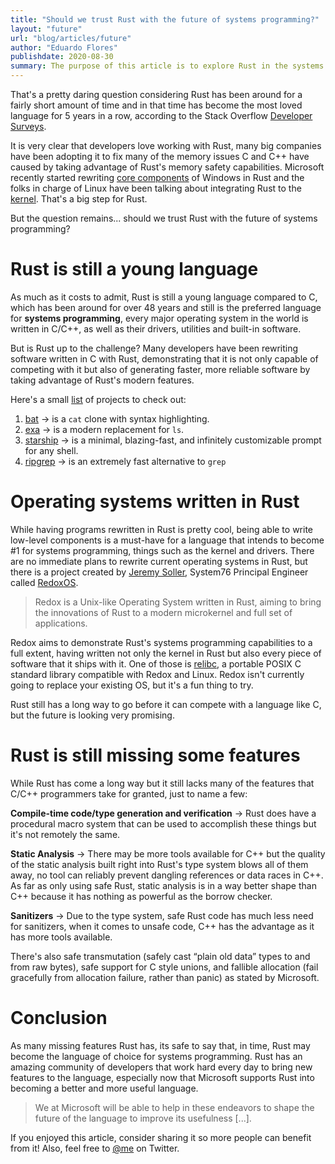 ```yaml
---
title: "Should we trust Rust with the future of systems programming?"
layout: "future"
url: "blog/articles/future"
author: "Eduardo Flores"
publishdate: 2020-08-30
summary: The purpose of this article is to explore Rust in the systems programming.
---
```


That's a pretty daring question considering Rust has been around for a fairly short amount of time and in that time has become the most loved language for 5 years in a row, according to the Stack Overflow [Developer Surveys](https://insights.stackoverflow.com/survey/2020#technology-most-loved-dreaded-and-wanted-languages-loved).

It is very clear that developers love working with Rust, many big companies have been adopting it to fix many of the memory issues C and C++ have caused by taking advantage of Rust's memory safety capabilities. Microsoft recently started rewriting [core components](https://msrc-blog.microsoft.com/2019/11/07/using-rust-in-windows/) of Windows in Rust and the folks in charge of Linux have been talking about integrating Rust to the [kernel](https://lore.kernel.org/lkml/CAKwvOdmuYc8rW_H4aQG4DsJzho=F+djd68fp7mzmBp3-wY--Uw@mail.gmail.com/T/). That's a big step for Rust.

But the question remains... should we trust Rust with the future of systems programming?

# Rust is still a young language

As much as it costs to admit, Rust is still a young language compared to C, which has been around for over 48 years and still is the preferred language for **systems programming**, every major operating system in the world is written in C/C++, as well as their drivers, utilities and built-in software.

But is Rust up to the challenge? Many developers have been rewriting software written in C with Rust, demonstrating that it is not only capable of competing with it but also of generating faster, more reliable software by taking advantage of Rust's modern features.

Here's a small [list](https://zaiste.net/posts/shell-commands-rust/) of projects to check out:

1. [bat](https://zaiste.net/posts/shell-commands-rust/#bat) -> is a `cat` clone with syntax highlighting.
2. [exa](https://zaiste.net/posts/shell-commands-rust/#exa) -> is a modern replacement for `ls`.
3. [starship](https://zaiste.net/posts/shell-commands-rust/#starship) -> is a minimal, blazing-fast, and infinitely customizable prompt for any shell.
4. [ripgrep](https://zaiste.net/posts/shell-commands-rust/#ripgrep) -> is an extremely fast alternative to `grep`

# Operating systems written in Rust

While having programs rewritten in Rust is pretty cool, being able to write low-level components is a must-have for a language that intends to become #1 for systems programming, things such as the kernel and drivers. There are no immediate plans to rewrite current operating systems in Rust, but there is a project created by [Jeremy Soller](https://twitter.com/jeremy_soller), System76 Principal Engineer called [RedoxOS](https://www.redox-os.org/).

> Redox is a Unix-like Operating System written in Rust, aiming to bring the innovations of Rust to a modern microkernel and full set of applications.

Redox aims to demonstrate Rust's systems programming capabilities to a full extent, having written not only the kernel in Rust but also every piece of software that it ships with it. One of those is [relibc](https://gitlab.redox-os.org/redox-os/relibc/-/blob/master/README.md), a portable POSIX C standard library compatible with Redox and Linux. Redox isn't currently going to replace your existing OS, but it's a fun thing to try.

Rust still has a long way to go before it can compete with a language like C, but the future is looking very promising.

# Rust is still missing some features

While Rust has come a long way but it still lacks many of the features that C/C++ programmers take for granted, just to name a few:

**Compile-time code/type generation and verification** -> Rust does have a procedural macro system that can be used to accomplish these things but it's not remotely the same.

**Static Analysis** -> There may be more tools available for C++ but the quality of the static analysis built right into Rust's type system blows all of them away, no tool can reliably prevent dangling references or data races in C++. As far as only using safe Rust, static analysis is in a way better shape than C++ because it has nothing as powerful as the borrow checker.

**Sanitizers** -> Due to the type system, safe Rust code has much less need for sanitizers, when it comes to unsafe code, C++ has the advantage as it has more tools available.

There's also safe transmutation (safely cast “plain old data” types to and from raw bytes), safe support for C style unions, and fallible allocation (fail gracefully from allocation failure, rather than panic) as stated by Microsoft.

# Conclusion

As many missing features Rust has, its safe to say that, in time, Rust may become the language of choice for systems programming. Rust has an amazing community of developers that work hard every day to bring new features to the language, especially now that Microsoft supports Rust into becoming a better and more useful language.

> We at Microsoft will be able to help in these endeavors to shape the future of the language to improve its usefulness [...].

If you enjoyed this article, consider sharing it so more people can benefit from it! Also, feel free to [@me](https://twitter.com/edfloreshz) on Twitter.
